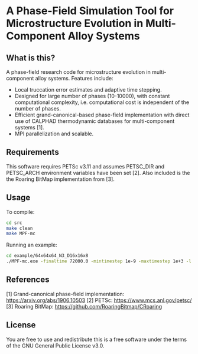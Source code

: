 # A Phase-Field Simulation Tool for Microstructure Evolution in Multi-Component Alloy Systems

## What is this?

A phase-field research code for microstructure evolution in multi-component alloy systems. Features include:

- Local truccation error estimates and adaptive time stepping.
- Designed for large number of phases (10-10000), with constant computational complexity, i.e. computational cost is independent of the number of phases.
- Efficient grand-canonical-based phase-field implementation with direct use of CALPHAD thermodynamic databases for multi-component systems [1].
- MPI parallelization and scalable.

## Requirements

This software requires PETSc v3.11 and assumes PETSC_DIR and PETSC_ARCH environment variables have been set [2]. Also included is the the Roaring BitMap implementation from [3].

## Usage

To compile:
```bash
cd src
make clean
make MPF-mc
```

Running an example:
```bash
cd example/64x64x64_N3_D16x16x8
./MPF-mc.exe -finaltime 72000.0 -mintimestep 1e-9 -maxtimestep 1e+3 -l 5 -ptol 1e-2 -ctol 1e-3 -kI 0.2 -geomfile 64x64x64_N3_D16x16x8.geom -interfacefile N3.interface -outfreq 5000 -outfile 64x64x64_N3_D16x16x8
```

## References

[1] Grand-canonical phase-field implementation: https://arxiv.org/abs/1906.10503
[2] PETSc: https://www.mcs.anl.gov/petsc/
[3] Roaring BitMap: https://github.com/RoaringBitmap/CRoaring

## License

You are free to use and redistribute this is a free software under the terms of the GNU General Public License v3.0.
 

